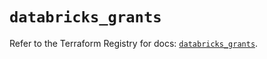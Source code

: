 # `databricks_grants`

Refer to the Terraform Registry for docs: [`databricks_grants`](https://registry.terraform.io/providers/databricks/databricks/1.36.1/docs/resources/grants).
